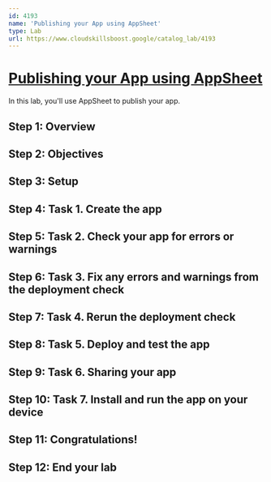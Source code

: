 ```yaml
---
id: 4193
name: 'Publishing your App using AppSheet'
type: Lab
url: https://www.cloudskillsboost.google/catalog_lab/4193
---
```


# [Publishing your App using AppSheet](https://www.cloudskillsboost.google/catalog_lab/4193)

In this lab, you'll use AppSheet to publish your app.

## Step 1: Overview

## Step 2: Objectives

## Step 3: Setup

## Step 4: Task 1. Create the app

## Step 5: Task 2. Check your app for errors or warnings

## Step 6: Task 3. Fix any errors and warnings from the deployment check

## Step 7: Task 4. Rerun the deployment check

## Step 8: Task 5. Deploy and test the app

## Step 9: Task 6. Sharing your app

## Step 10: Task 7. Install and run the app on your device

## Step 11: Congratulations!

## Step 12: End your lab
